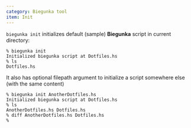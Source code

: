 ```yaml
---
category: Biegunka tool
item: Init
---
```


`biegunka init` initializes default (sample) __Biegunka__ script in current directory:

```shell
% biegunka init
Initialized biegunka script at Dotfiles.hs
% ls
Dotfiles.hs
```

It also has optional filepath argument to initialize a script somewhere else (with the same content)

```shell
% biegunka init AnotherDotfiles.hs
Initialized biegunka script at Dotfiles.hs
% ls
AnotherDotfiles.hs Dotfiles.hs
% diff AnotherDotfiles.hs Dotfiles.hs
%
```
